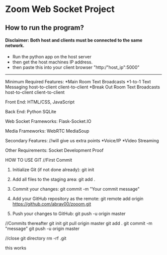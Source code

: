 # Zoom Web Socket Project

## How to run the program?
#### Disclaimer: Both host and clients must be connected to the same network.
* Run the python app on the host server
* then get the host machines IP address. 
* then paste this into your client browser "http:/"host_ip":5000"
 ---------------------------------


Minimum Required Features:
*Main Room Text Broadcasts
*1-to-1 Text Messaging
	host-to-client
	client-to-client
*Break Out Room Text Broadcasts
	host-to-client
	client-to-client

Front End:
HTML/CSS, JavaScript

Back End:
Python
SQLite

Web Socket Frameworks:
Flask-Socket.IO

Media Frameworks:
WebRTC
MediaSoup

Secondary Features: //will give us extra points
*Voice/IP
*Video Streaming

Other Requirements:
Socket Development Proof


HOW TO USE GIT
//First Commit
1. Initialize Git (if not done already):
   git init

2. Add all files to the staging area:
   git add .

3. Commit your changes:
   git commit -m "Your commit message"

4. Add your GitHub repository as the remote:
   git remote add origin https://github.com/abrav00/zooom.git

5. Push your changes to GitHub:
   git push -u origin master


//Commits thereafter
git init
git pull origin master
git add .
git commit -m "message"
git push -u origin master

//close git directory
rm -rf .git

this works
